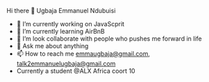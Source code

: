 Hi there 👋 Ugbaja Emmanuel Ndubuisi

- 🔭 I’m currently working on JavaScprit
- 🌱 I’m currently learning AirBnB
- 👯 I’m look collaborate with people who pushes me forward in life
- 💬 Ask me about anything
- 📫 How to reach me emmaugbaja@gmail.com, talk2emmanuelugbaja@gmail.com
-    Currently a student @ALX Africa coort 10
